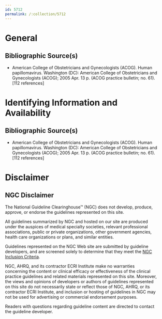 ```yaml
---
id: 5712
permalink: /:collection/5712
---
```


# General

## Bibliographic Source(s)

- American College of Obstetricians and Gynecologists (ACOG). Human papillomavirus. Washington (DC): American College of Obstetricians and Gynecologists (ACOG); 2005 Apr. 13 p. (ACOG practice bulletin; no. 61). [112 references]

# Identifying Information and Availability

## Bibliographic Source(s)

- American College of Obstetricians and Gynecologists (ACOG). Human papillomavirus. Washington (DC): American College of Obstetricians and Gynecologists (ACOG); 2005 Apr. 13 p. (ACOG practice bulletin; no. 61). [112 references]

# Disclaimer

## NGC Disclaimer

The National Guideline Clearinghouse™ (NGC) does not develop, produce, approve, or endorse the guidelines represented on this site.

All guidelines summarized by NGC and hosted on our site are produced under the auspices of medical specialty societies, relevant professional associations, public or private organizations, other government agencies, health care organizations or plans, and similar entities.

Guidelines represented on the NGC Web site are submitted by guideline developers, and are screened solely to determine that they meet the [NGC Inclusion Criteria](/help-and-about/summaries/inclusion-criteria).

NGC, AHRQ, and its contractor ECRI Institute make no warranties concerning the content or clinical efficacy or effectiveness of the clinical practice guidelines and related materials represented on this site. Moreover, the views and opinions of developers or authors of guidelines represented on this site do not necessarily state or reflect those of NGC, AHRQ, or its contractor ECRI Institute, and inclusion or hosting of guidelines in NGC may not be used for advertising or commercial endorsement purposes.

Readers with questions regarding guideline content are directed to contact the guideline developer.

